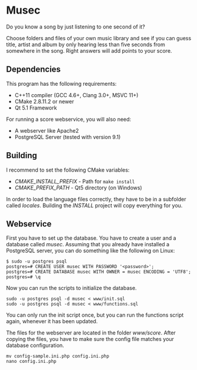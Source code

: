 Musec
=====

Do you know a song by just listening to one second of it?

Choose folders and files of your own music library and see if you can
guess title, artist and album by only hearing less than five seconds
from somewhere in the song. Right answers will add points to your score.


Dependencies
------------

This program has the following requirements:
- C++11 compiler (GCC 4.6+, Clang 3.0+, MSVC 11+)
- CMake 2.8.11.2 or newer
- Qt 5.1 Framework

For running a score webservice, you will also need:
- A webserver like Apache2
- PostgreSQL Server (tested with version 9.1)


Building
--------

I recommend to set the following CMake variables:
- *CMAKE_INSTALL_PREFIX* - Path for `make install`
- *CMAKE_PREFIX_PATH* - Qt5 directory (on Windows)

In order to load the language files correctly, they have to be in a
subfolder called *locales*. Building the *INSTALL* project will copy
everything for you.


Webservice
----------

First you have to set up the database. You have to create a user and
a database called *musec*. Assuming that you already have installed
a PostgreSQL server, you can do something like the following on Linux:

```
$ sudo -u postgres psql
postgres=# CREATE USER musec WITH PASSWORD '<password>';
postgres=# CREATE DATABASE musec WITH OWNER = musec ENCODING = 'UTF8';
postgres=# \q
```

Now you can run the scripts to initialize the database.
```
sudo -u postgres psql -d musec < www/init.sql
sudo -u postgres psql -d musec < www/functions.sql
```

You can only run the init script once, but you can run the functions
script again, whenever it has been updated.

The files for the webserver are located in the folder *www/score*.
After copying the files, you have to make sure the config file matches
your database configuration.

```
mv config-sample.ini.php config.ini.php
nano config.ini.php
```
